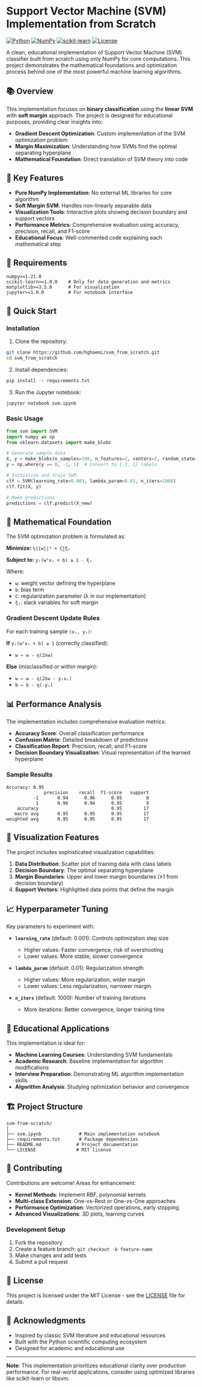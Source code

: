 # Support Vector Machine (SVM) Implementation from Scratch

[![Python](https://img.shields.io/badge/Python-3.8+-blue.svg)](https://www.python.org/downloads/)
[![NumPy](https://img.shields.io/badge/NumPy-1.21+-orange.svg)](https://numpy.org/)
[![scikit-learn](https://img.shields.io/badge/scikit--learn-1.0+-green.svg)](https://scikit-learn.org/)
[![License](https://img.shields.io/badge/License-MIT-yellow.svg)](LICENSE)

A clean, educational implementation of Support Vector Machine (SVM) classifier built from scratch using only NumPy for core computations. This project demonstrates the mathematical foundations and optimization process behind one of the most powerful machine learning algorithms.

## 📚 Overview

This implementation focuses on **binary classification** using the **linear SVM** with **soft margin** approach. The project is designed for educational purposes, providing clear insights into:

- **Gradient Descent Optimization**: Custom implementation of the SVM optimization problem
- **Margin Maximization**: Understanding how SVMs find the optimal separating hyperplane
- **Mathematical Foundation**: Direct translation of SVM theory into code

## 🎯 Key Features

- **Pure NumPy Implementation**: No external ML libraries for core algorithm
- **Soft Margin SVM**: Handles non-linearly separable data
- **Visualization Tools**: Interactive plots showing decision boundary and support vectors
- **Performance Metrics**: Comprehensive evaluation using accuracy, precision, recall, and F1-score
- **Educational Focus**: Well-commented code explaining each mathematical step

## 🔧 Requirements

```
numpy>=1.21.0
scikit-learn>=1.0.0    # Only for data generation and metrics
matplotlib>=3.5.0      # For visualization
jupyter>=1.0.0         # For notebook interface
```

## 🚀 Quick Start

### Installation

1. Clone the repository:
```bash
git clone https://github.com/hghaemi/svm_from_scratch.git
cd svm_from_scratch
```

2. Install dependencies:
```bash
pip install -r requirements.txt
```

3. Run the Jupyter notebook:
```bash
jupyter notebook svm.ipynb
```

### Basic Usage

```python
from svm import SVM
import numpy as np
from sklearn.datasets import make_blobs

# Generate sample data
X, y = make_blobs(n_samples=100, n_features=2, centers=2, random_state=42)
y = np.where(y == 0, -1, 1)  # Convert to {-1, 1} labels

# Initialize and train SVM
clf = SVM(learning_rate=0.001, lambda_param=0.01, n_iters=1000)
clf.fit(X, y)

# Make predictions
predictions = clf.predict(X_new)
```

## 🧮 Mathematical Foundation

The SVM optimization problem is formulated as:

**Minimize:** `½||w||² + C∑ξᵢ`

**Subject to:** `yᵢ(wᵀxᵢ + b) ≥ 1 - ξᵢ`

Where:
- `w`: weight vector defining the hyperplane
- `b`: bias term
- `C`: regularization parameter (λ in our implementation)
- `ξᵢ`: slack variables for soft margin

### Gradient Descent Update Rules

For each training sample `(xᵢ, yᵢ)`:

**If** `yᵢ(wᵀxᵢ + b) ≥ 1` (correctly classified):
- `w ← w - η(2λw)`

**Else** (misclassified or within margin):
- `w ← w - η(2λw - yᵢxᵢ)`
- `b ← b - η(-yᵢ)`

## 📊 Performance Analysis

The implementation includes comprehensive evaluation metrics:

- **Accuracy Score**: Overall classification performance
- **Confusion Matrix**: Detailed breakdown of predictions
- **Classification Report**: Precision, recall, and F1-score
- **Decision Boundary Visualization**: Visual representation of the learned hyperplane

### Sample Results

```
Accuracy: 0.95
              precision    recall  f1-score   support
          -1       0.94      0.96      0.95         8
           1       0.96      0.94      0.95         9
    accuracy                           0.95        17
   macro avg       0.95      0.95      0.95        17
weighted avg       0.95      0.95      0.95        17
```

## 🎨 Visualization Features

The project includes sophisticated visualization capabilities:

1. **Data Distribution**: Scatter plot of training data with class labels
2. **Decision Boundary**: The optimal separating hyperplane
3. **Margin Boundaries**: Upper and lower margin boundaries (±1 from decision boundary)
4. **Support Vectors**: Highlighted data points that define the margin

## 📈 Hyperparameter Tuning

Key parameters to experiment with:

- **`learning_rate`** (default: 0.001): Controls optimization step size
  - Higher values: Faster convergence, risk of overshooting
  - Lower values: More stable, slower convergence

- **`lambda_param`** (default: 0.01): Regularization strength
  - Higher values: More regularization, wider margin
  - Lower values: Less regularization, narrower margin

- **`n_iters`** (default: 1000): Number of training iterations
  - More iterations: Better convergence, longer training time

## 🔬 Educational Applications

This implementation is ideal for:

- **Machine Learning Courses**: Understanding SVM fundamentals
- **Academic Research**: Baseline implementation for algorithm modifications
- **Interview Preparation**: Demonstrating ML algorithm implementation skills
- **Algorithm Analysis**: Studying optimization behavior and convergence

## 🏗️ Project Structure

```
svm-from-scratch/
│
├── svm.ipynb              # Main implementation notebook
├── requirements.txt       # Package dependencies
├── README.md             # Project documentation
└── LICENSE               # MIT license
```

## 🤝 Contributing

Contributions are welcome! Areas for enhancement:

- **Kernel Methods**: Implement RBF, polynomial kernels
- **Multi-class Extension**: One-vs-Rest or One-vs-One approaches  
- **Performance Optimization**: Vectorized operations, early stopping
- **Advanced Visualizations**: 3D plots, learning curves

### Development Setup

1. Fork the repository
2. Create a feature branch: `git checkout -b feature-name`
3. Make changes and add tests
4. Submit a pull request

## 📄 License

This project is licensed under the MIT License - see the [LICENSE](LICENSE) file for details.

## 🙏 Acknowledgments

- Inspired by classic SVM literature and educational resources
- Built with the Python scientific computing ecosystem
- Designed for academic and educational use

---

**Note**: This implementation prioritizes educational clarity over production performance. For real-world applications, consider using optimized libraries like scikit-learn or libsvm.